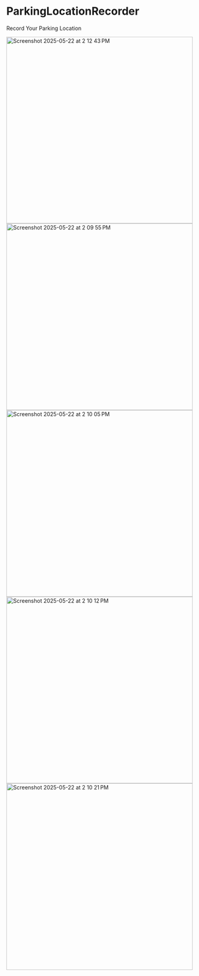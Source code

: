 # ParkingLocationRecorder
Record Your Parking Location

<img width="488" alt="Screenshot 2025-05-22 at 2 12 43 PM" src="https://github.com/user-attachments/assets/9b5c76a9-dce3-4b21-a454-28368248592a" />
<img width="488" alt="Screenshot 2025-05-22 at 2 09 55 PM" src="https://github.com/user-attachments/assets/4b396e00-a9bc-4115-b4a2-79c6969832ce" />
<img width="488" alt="Screenshot 2025-05-22 at 2 10 05 PM" src="https://github.com/user-attachments/assets/d703f42c-9f3d-44a4-b2b6-6650f37e1f9f" />
<img width="488" alt="Screenshot 2025-05-22 at 2 10 12 PM" src="https://github.com/user-attachments/assets/d1906971-7b04-42ef-9e62-5e3f264ef647" />
<img width="488" alt="Screenshot 2025-05-22 at 2 10 21 PM" src="https://github.com/user-attachments/assets/0e554f37-10bc-4764-a0d4-f20fe3b09c15" />
